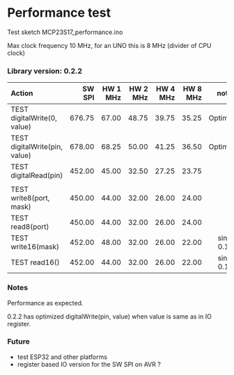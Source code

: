 

# Performance test  

Test sketch  MCP23S17_performance.ino

Max clock frequency 10 MHz, for an UNO this is 8 MHz (divider of CPU clock)

### Library version: 0.2.2

|  Action                       |  SW SPI | HW 1 MHz | HW 2 MHz | HW 4 MHz | HW 8 MHz | notes     |
|:------------------------------|--------:|---------:|---------:|---------:|---------:|:---------:|
| TEST digitalWrite(0, value)   |  676.75 |   67.00  |  48.75   |  39.75   |  35.25   |  Optimized!
| TEST digitalWrite(pin, value) |  678.00 |   68.25  |  50.00   |  41.25   |  36.50   |  Optimized!
| TEST digitalRead(pin)         |  452.00 |   45.00  |  32.50   |  27.25   |  23.75   |
|                               |         |          |          |          |          |
| TEST write8(port, mask)       |  450.00 |   44.00  |  32.00   |  26.00   |  24.00   |
| TEST read8(port)              |  450.00 |   44.00  |  32.00   |  26.00   |  24.00   |
| TEST write16(mask)            |  452.00 |   48.00  |  32.00   |  26.00   |  22.00   | since 0.1.1
| TEST read16()                 |  452.00 |   44.00  |  32.00   |  26.00   |  22.00   | since 0.1.1


### Notes

Performance as expected. 

0.2.2 has optimized digitalWrite(pin, value) when value is same as in IO register.


### Future

- test ESP32 and other platforms
- register based IO version for the SW SPI on AVR ?


